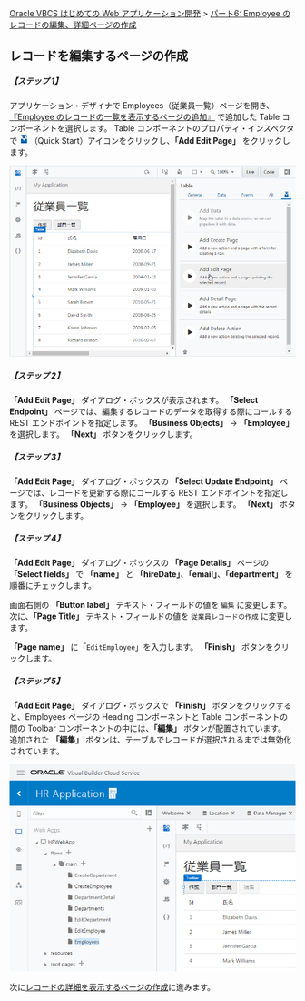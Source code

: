 [Oracle VBCS はじめての Web アプリケーション開発](../../README.md) >
[パート6: Employee のレコードの編集、詳細ページの作成](README.md)

## レコードを編集するページの作成

##### 【ステップ 1】

アプリケーション・デザイナで Employees（従業員一覧）ページを開き、[『Employee のレコードの一覧を表示するページの追加』](../part3/add_employees_table.md) で追加した Table コンポーネントを選択します。
Table コンポーネントのプロパティ・インスペクタで
<img src="../icons/vbcscp_qs_icon.png" alt="Quick Start アイコン">
（Quick Start）アイコンをクリックし、**「Add Edit Page」** をクリックします。

![Employees ページの Table コンポーネントの Quick Start メニューから「Add Edit Page」をクリック](images/employees_table_qs.png)

##### 【ステップ 2】

**「Add Edit Page」** ダイアログ・ボックスが表示されます。
**「Select Endpoint」** ページでは、編集するレコードのデータを取得する際にコールする REST エンドポイントを指定します。
**「Business Objects」** → **「Employee」** を選択します。 **「Next」** ボタンをクリックします。

##### 【ステップ 3】

**「Add Edit Page」** ダイアログ・ボックスの **「Select Update Endpoint」** ページでは、レコードを更新する際にコールする REST エンドポイントを指定します。
**「Business Objects」** → **「Employee」** を選択します。 **「Next」** ボタンをクリックします。

##### 【ステップ 4】

**「Add Edit Page」** ダイアログ・ボックスの **「Page Details」** ページの **「Select fields」** で **「name」** と **「hireDate」**、**「email」**、**「department」** を順番にチェックします。

画面右側の **「Button label」** テキスト・フィールドの値を `編集` に変更します。
次に、**「Page Title」** テキスト・フィールドの値を `従業員レコードの作成` に変更します。

**「Page name」** に「`EditEmployee`」を入力します。 **「Finish」** ボタンをクリックします。

##### 【ステップ 5】

**「Add Edit Page」** ダイアログ・ボックスで **「Finish」** ボタンをクリックすると、Employees ページの Heading コンポーネントと Table コンポーネントの間の Toolbar コンポーネントの中には、**「編集」** ボタンが配置されています。
追加された **「編集」** ボタンは、テーブルでレコードが選択されるまでは無効化されています。

![Employees ページ](images/edit_employee.png)

次に[レコードの詳細を表示するページの作成](detail_employee.md)に進みます。